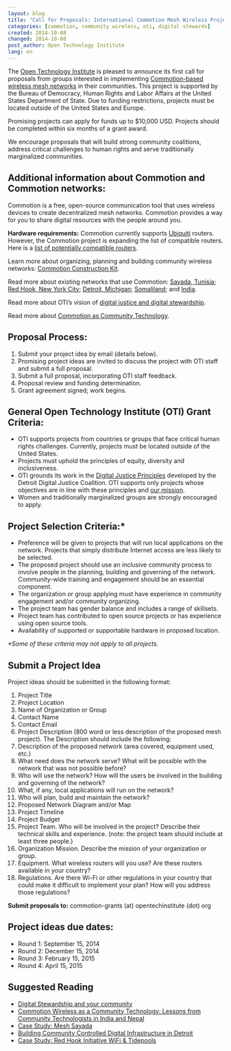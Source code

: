 ```yaml
---
layout: blog
title: "Call for Proposals: International Commotion Mesh Wireless Projects"
categories: [commotion, community wireless, oti, digital stewards]
created: 2014-10-08
changed: 2014-10-08
post_author: Open Technology Institute
lang: en
---
```


The [Open Technology Institute](http://www.opentechinstitute.org/) is pleased to announce its first call for proposals from groups interested in implementing [Commotion-based wireless mesh networks](https://commotionwireless.net/) in their communities.<!--more--> This project is supported by the Bureau of Democracy, Human Rights and Labor Affairs at the United States Department of State. Due to funding restrictions, projects must be located outside of the United States and Europe.

Promising projects can apply for funds up to $10,000 USD. Projects should be completed within six months of a grant award.

We encourage proposals that will build strong community coalitions, address critical challenges to human rights and serve traditionally marginalized communities.

Additional information about Commotion and Commotion networks:
--------------------------------------------------------------

Commotion is a free, open-source communication tool that uses wireless devices to create decentralized mesh networks. Commotion provides a way for you to share digital resources with the people around you.

**Hardware requirements:** Commotion currently supports [Ubiquiti](http://www.ubnt.com/) routers. However, the Commotion project is expanding the list of compatible routers. Here is a [list of potentially compatible routers](https://wiki.commotionwireless.net/doku.php?id=development_resources:router:hardware_compatibility_list).

Learn more about organizing, planning and building community wireless networks: [Commotion Construction Kit](https://commotionwireless.net/docs/cck/).

Read more about existing networks that use Commotion: [Sayada, Tunisia](http://oti.newamerica.net/blogposts/2014/case_study_mesh_sayada-108362_); [Red Hook, New York City](http://oti.newamerica.net/blogposts/2013/case_study_red_hook_initiative_wifi_tidepools-78575); [Detroit, Michigan](http://oti.newamerica.net/blogposts/2013/building_community_controlled_digital_infrastructure_in_detroit-84570); [Somaliland](http://inthetank.newamerica.net/blog/2013/12/building-mesh-network-rural-somaliland); and [India](http://oti.newamerica.net/blogposts/2014/my_big_campus-101695).

Read more about OTI’s vision of [digital justice and digital stewardship](http://oti.newamerica.net/blogposts/2014/digital_stewardship_and_your_community-108401).

Read more about [Commotion as Community Technology](http://oti.newamerica.net/blogposts/2014/commotion_wireless_as_a_community_technology_lessons_from_community_technologists_in_).

Proposal Process:
-----------------

1. Submit your project idea by email (details below).
2. Promising project ideas are invited to discuss the project with OTI staff and submit a full proposal.
3. Submit a full proposal, incorporating OTI staff feedback.
4. Proposal review and funding determination.
5. Grant agreement signed; work begins.

General Open Technology Institute (OTI) Grant Criteria:
-------------------------------------------------------

* OTI supports projects from countries or groups that face critical human rights challenges. Currently, projects must be located outside of the United States.
* Projects must uphold the principles of equity, diversity and inclusiveness.
* OTI grounds its work in the [Digital Justice Principles](http://detroitdjc.org/principles/) developed by the Detroit Digital Justice Coalition. OTI supports only projects whose objectives are in line with these principles and [our mission](http://oti.newamerica.net/about-oti/mission).
* Women and traditionally marginalized groups are strongly encouraged to apply.

Project Selection Criteria:*
----------------------------

* Preference will be given to projects that will run local applications on the network. Projects that simply distribute Internet access are less likely to be selected.
* The proposed project should use an inclusive community process to involve people in the planning, building and governing of the network. Community-wide training and engagement should be an essential component.
* The organization or group applying must have experience in community engagement and/or community organizing.
* The project team has gender balance and includes a range of skillsets.
* Project team has contributed to open source projects or has experience using open source tools.
* Availability of supported or supportable hardware in proposed location. 

<em>*Some of these criteria may not apply to all projects.</em>

Submit a Project Idea
---------------------

Project ideas should be submitted in the following format:

1. Project Title
2. Project Location
3. Name of Organization or Group
4. Contact Name
5. Contact Email
6. Project Description (800 word or less description of the proposed mesh project). The Description should include the following:
7. Description of the proposed network (area covered, equipment used, etc.)
8. What need does the network serve? What will be possible with the network that was not possible before?
9. Who will use the network? How will the users be involved in the building and governing of the network?
10. What, if any, local applications will run on the network?
11. Who will plan, build and maintain the network?
12. Proposed Network Diagram and/or Map
13. Project Timeline
14. Project Budget
15. Project Team. Who will be involved in the project? Describe their technical skills and experience. (note: the project team should include at least three people.)
16. Organization Mission. Describe the mission of your organization or group.
17. Equipment. What wireless routers will you use? Are these routers available in your country?
18. Regulations. Are there Wi-Fi or other regulations in your country that could make it difficult to implement your plan? How will you address those regulations?

**Submit proposals to:** commotion-grants (at) opentechinstitute (dot) org

Project ideas due dates:
------------------------

* Round 1: September 15, 2014
* Round 2: December 15, 2014
* Round 3: February 15, 2015
* Round 4: April 15, 2015

Suggested Reading
-----------------

* [Digital Stewardship and your community](http://oti.newamerica.net/blogposts/2014/digital_stewardship_and_your_community-108401)
* [Commotion Wireless as a Community Technology: Lessons from Community Technologists in India and Nepal ](http://oti.newamerica.net/blogposts/2014/commotion_wireless_as_a_community_technology_lessons_from_community_technologists_in_)
* [Case Study: Mesh Sayada ](http://oti.newamerica.net/blogposts/2014/case_study_mesh_sayada-108362)
* [Building Community Controlled Digital Infrastructure in Detroit](http://oti.newamerica.net/blogposts/2013/building_community_controlled_digital_infrastructure_in_detroit-84570)
* [Case Study: Red Hook Initiative WiFi & Tidepools](http://oti.newamerica.net/blogposts/2013/case_study_red_hook_initiative_wifi_tidepools-78575)
